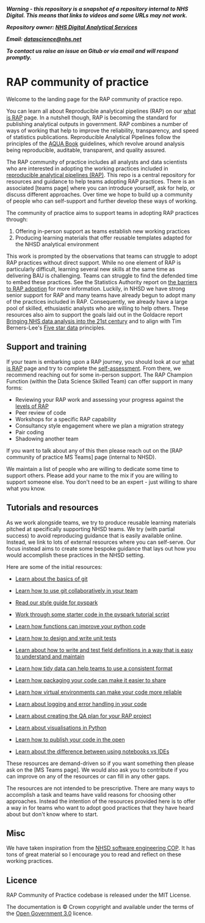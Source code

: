 ***Warning - this repository is a snapshot of a repository internal to NHS Digital.
This means that links to videos and some URLs may not work.***

***Repository owner: [NHS Digital Analytical Services](https://github.com/NHSDigital/data-analytics-services)***

***Email: datascience@nhs.net***

***To contact us raise an issue on Gitub or via email and will respond promptly.***

# RAP community of practice
Welcome to the landing page for the RAP community of practice repo. 

You can learn all about Reproducible analytical pipelines (RAP) on our [what is RAP](what-is-RAP.md) page. In a nutshell though, RAP is becoming the standard for publishing analytical outputs in government. RAP combines a number of ways of working that help to improve the reliability, transparency, and speed of statistics publications. Reproducible Analytical Pipelines follow the principles of the [AQUA Book](https://www.gov.uk/government/publications/the-aqua-book-guidance-on-producing-quality-analysis-for-government) guidelines, which revolve around analysis being reproducible, auditable, transparent, and quality assured. 

The RAP community of practice includes all analysts and data scientists who are interested in adopting the working practices included in [reproducible analytical pipelines (RAP)](what-is-RAP.md). This repo is a central repository for resources and guidance to help teams adopting RAP practices. There is an associated [teams page] where you can introduce yourself, ask for help, or discuss different approaches. Over time we hope to build up a community of people who can self-support and further develop these ways of working.

The community of practice aims to support teams in adopting RAP practices through: 
1. Offering in-person support as teams establish new working practices
2. Producing learning materials that offer reusable templates adapted for the NHSD analytical environment

This work is prompted by the observations that teams can struggle to adopt RAP practices without direct support. While no one element of RAP is particularly difficult, learning several new skills at the same time as delivering BAU is challenging. Teams can struggle to find the defended time to embed these practices. See the Statistics Authority report on [the barriers to RAP adoption](https://osr.statisticsauthority.gov.uk/publication/reproducible-analytical-pipelines-overcoming-barriers-to-adoption/) for more information. Luckily, in NHSD we have strong senior support for RAP and many teams have already begun to adopt many of the practices included in RAP. Consequently, we already have a large pool of skilled, ethusiastic analysts who are willing to help others. These resources also aim to support the goals laid out in the Goldacre report [Bringing NHS data analysis into the 21st century](https://journals.sagepub.com/doi/10.1177/0141076820930666) and to align with Tim Berners-Lee's [Five star data](https://5stardata.info/en/) principles.

## Support and training
If your team is embarking upon a RAP journey, you should look at our [what is RAP](what-is-RAP.md) page and try to complete the [self-assessment](what-is-RAP.md#rap-self-assessment). From there, we recommend reaching out for some in-person support. The RAP Champion Function (within the Data Science Skilled Team) can offer support in many forms:
* Reviewing your RAP work and assessing your progress against the [levels of RAP](what-is-RAP.md#levels-of-rap)
* Peer review of code
* Workshops for a specific RAP capability
* Consultancy style engagement where we plan a migration strategy
* Pair coding
* Shadowing another team

If you want to talk about any of this then please reach out on the [RAP community of practice MS Teams] page (internal to NHSD). 

We maintain a list of people who are willing to dedicate some time to support others. Please add your name to the mix if you are willing to support someone else. You don't need to be an expert - just willing to share what you know. 


## Tutorials and resources
As we work alongside teams, we try to produce reusable learning materials pitched at specifically supporting NHSD teams. We try (with partial success) to avoid reproducing guidance that is easily available online. Instead, we link to lots of external resources where you can self-serve. Our focus instead aims to create some bespoke guidance that lays out how you would accomplish these practices in the NHSD setting.

Here are some of the initial resources:

* [Learn about the basics of git](development-approach/01_intro-to-git.md)

* [Learn how to use git collaboratively in your team](development-approach/02_using-git-collaboratively.md)

* [Read our style guide for pyspark](pyspark/pyspark-style-guide.md)

* [Work through some starter code in the pyspark tutorial script](pyspark/pyspark-tutorial.py)

* [Learn how functions can improve your python code](python/python-functions.md)

* [Learn how to design and write unit tests](development-approach/04_unit-tests.md)

* [Learn about how to write and test field definitions in a way that is easy to understand and maintain](development-approach/05_unit-testing-field-definitions.md)

* [Learn how tidy data can help teams to use a consistent format](development-approach/06_tidy-data.md)

* [Learn how packaging your code can make it easier to share](python/project-structure-and-packaging.md)

* [Learn how virtual environments can make your code more reliable](python/virtual-environments.md)

* [Learn about logging and error handling in your code](python/logging-and-error-handling.md)
  
* [Learn about creating the QA plan for your RAP project](development-approach/03_quality-assuring-analytical-ouputs.md)

* [Learn about visualisations in Python](python/visualisation-in-python.md)

* [Learn how to publish your code in the open](development-approach/08_how-to-publish-your-code-in-the-open.md)

* [Learn about the difference between using notebooks vs IDEs](development-approach/07_notebooks_versus_ide_development.md)

These resources are demand-driven so if you want something then please ask on the [MS Teams page]. We would also ask you to contribute if you can improve on any of the resources or can fill in any other gaps. 

The resources are not intended to be prescriptive. There are many ways to accomplish a task and teams have valid reasons for choosing other approaches. Instead the intention of the resources provided here is to offer a way in for teams who want to adopt good practices that they have heard about but don't know where to start.

## Misc
We have taken inspiration from the [NHSD software engineering COP](https://github.com/NHSDigital/software-engineering-quality-framework/blob/master/insights/review.md). It has tons of great material so I encourage you to read and reflect on these working practices.

## Licence
RAP Community of Practice codebase is released under the MIT License.

The documentation is © Crown copyright and available under the terms of the [Open Government 3.0](https://www.nationalarchives.gov.uk/doc/open-government-licence/version/3/) licence.

